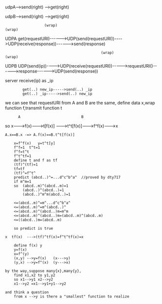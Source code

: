 
udpA-->send(right) -->get(right)

udpB-->send(right) -->get(right)

                      (wrap)                                                 (wrap)
UDPA   get(requestURI)------>UDP(send(requestURI))---->UDP(receive(response))------>send(response)
        
                                                (wrap)                           (wrap)
UDPB   UDP(send(ip))---->UDP(receive(requestURI))----->requestURI()------>response------>UDP(send(response))
            
            
server  receive(ip) as _ip
            
            get(..) new_ip----->send(..) _ip
            get(..) _ip----->send(..) new_ip

we can see that requestURI from A and B are the same,
define data x,wrap function f,transmit function t

          A                            B
so  x--->f(x)--->t[f(x)] --->t^t[f(x)]--->f^f(x)--->x

    A.x==B.x -=> A.f(x)==B.t^t[f(x)]
    
        x=f^f(x)   y=t^t[y]
        f^f=1  t^t=1
        f^f=t^t
        f^t^tf=1
        define t and f as tf
        (tf)^(tf)=1
        tf=tf
        (tf)^=f^t^
        predict (abcd..)^=...d^c^b^a^  //proved by dty717
        if m^m=1
        so  (abcd..m)^(abcd..m)=1
            (abcd..)^(abcd..)=1
            (abcd..)^m^m(abcd..)=1
    
        <=(abcd..m)^=m^...d^c^b^a^
        <=(abcd..m)^=m^(abcd..)^
        <=(abcd..m)^(abcd..)m=m^m
        <=(abcd..m)^(abcd..)m=(abcd..m)^(abcd..m)
        <=((abcd..)m=(abcd..m)
        
        so predict is true
    
    x  tf(x)  --->(tf)^tf(x)=f^t^tf(x)=x
        
        define f(x) y
        y=f(x)
        x=f^(y)
        (x,y) -->y=f(x)   (x--->y)
        (y,x) -->y=f^(x)  (y--->x)
        
    by the way,suppose many{x},many{y},
        find x1,x2 to y1,y2
        so x1-->y1 x2-->y2
        x1-->y2 =x1-->y1+y1-->y2
    
    and think a question
        from x -->y is there a "smallest" function to realize
                